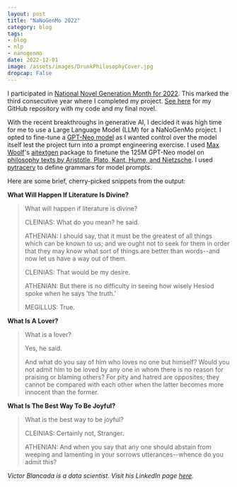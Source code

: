 ```yaml
---
layout: post
title: "NaNoGenMo 2022"
category: blog
tags: 
- blog
- nlp
- nanogenmo
date: 2022-12-01
image: /assets/images/DrunkPhilosophyCover.jpg
dropcap: False
---
```


I participated in [National Novel Generation Month for 2022](https://github.com/NaNoGenMo/2022). This marked the third consecutive year where I completed my project.  [See here](https://github.com/victorangeloblancada/nanogenmo-2022) for my GitHub repository with my code and my final novel.

With the recent breakthroughs in generative AI, I decided it was high time for me to use a Large Language Model (LLM) for a NaNoGenMo project. I opted to fine-tune a [GPT-Neo model](https://www.eleuther.ai/projects/gpt-neo/) as I wanted control over the model itself lest the project turn into a prompt engineering exercise. I used [Max Woolf](https://github.com/minimaxir)'s [aitextgen](https://github.com/minimaxir/aitextgen) package to finetune the 125M GPT-Neo model on [philosophy texts by Aristotle, Plato, Kant, Hume, and Nietzsche](https://github.com/victorangeloblancada/nanogenmo-2022/tree/main/corpus). I used [pytracery](https://github.com/aparrish/pytracery) to define grammars for model prompts.

Here are some brief, cherry-picked snippets from the output: 

**What Will Happen If Literature Is Divine?**

> What will happen if literature is divine?
>
> CLEINIAS: What do you mean? he said.
>
> ATHENIAN: I should say, that it must be the greatest of all things which can be known to us; and we ought not to seek for them in order that they may know what sort of things are better than words--and now let us have a way out of them.
>
> CLEINIAS: That would be my desire.
>
> ATHENIAN: But there is no difficulty in seeing how wisely Hesiod spoke when he says 'the truth.'
>
> MEGILLUS: True.

**What Is A Lover?**

> What is a lover?
>
> Yes, he said.
>
> And what do you say of him who loves no one but himself? Would you not admit him to be loved by any one in whom there is no reason for praising or blaming others? For pity and hatred are opposites; they cannot be compared with each other when the latter becomes more innocent than the former.

**What Is The Best Way To Be Joyful?**

> What is the best way to be joyful?
>
> CLEINIAS: Certainly not, Stranger.
>
> ATHENIAN: And when you say that any one should abstain from weeping and lamenting in your sorrows utterances--whence do you admit this?

*Victor Blancada is a data scientist. Visit his LinkedIn page [here](https://www.linkedin.com/in/geloblancada/).* 